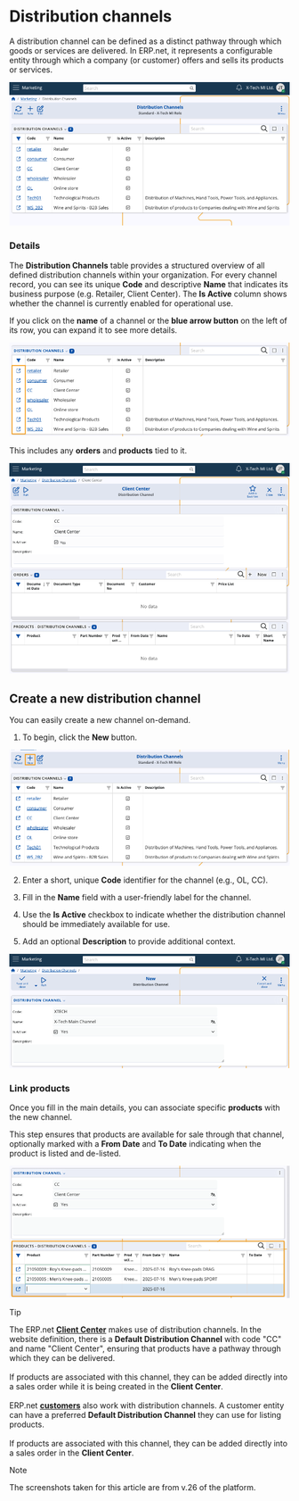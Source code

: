 # Distribution channels

A distribution channel can be defined as a distinct pathway through which goods or services are delivered. In ERP.net, it represents a configurable entity through which a company (or customer) offers and sells its products or services. 

![pictures](pictures/distribution_channels.png)

### Details

The **Distribution Channels** table provides a structured overview of all defined distribution channels within your organization. For every channel record, you can see its unique **Code** and descriptive **Name** that indicates its business purpose (e.g. Retailer, Client Center). The **Is Active** column shows whether the channel is currently enabled for operational use. 

If you click on the **name** of a channel or the **blue arrow button** on the left of its row, you can expand it to see more details.

![pictures](pictures/expand_details.png)

This includes any **orders** and **products** tied to it.

![pictures](pictures/channel_details.png)

## Create a new distribution channel

You can easily create a new channel on-demand. 

1. To begin, click the **New** button.

  ![pictures](pictures/new_channel_add.png)

2. Enter a short, unique **Code** identifier for the channel (e.g., OL, CC). 

3. Fill in the **Name** field with a user-friendly label for the channel.

4. Use the **Is Active** checkbox to indicate whether the distribution channel should be immediately available for use.

5. Add an optional **Description** to provide additional context.

  ![pictures](pictures/new_channel_create.png)

### Link products

Once you fill in the main details, you can associate specific **products** with the new channel. 

This step ensures that products are available for sale through that channel, optionally marked with a **From Date** and **To Date** indicating when the product is listed and de-listed.

![pictures](pictures/channel_products_add.png)

> [!Tip]
>
> The ERP.net **[Client Center](https://docs.erp.net/tech/modules/crm/clientcenter/index.html)** makes use of distribution channels. In the website definition, there is a **Default Distribution Channel** with code "CC" and name "Client Center", ensuring that products have a pathway through which they can be delivered. <br> <br>
> If products are associated with this channel, they can be added directly into a sales order while it is being created in the **Client Center**. <br> <br>
> ERP.net **[customers](https://docs.erp.net/tech/modules/crm/sales/customers/index.html)** also work with distribution channels. A customer entity can have a preferred **Default Distribution Channel** they can use for listing products. <br> <br>
> If products are associated with this channel, they can be added directly into a sales order in the **Client Center**.

> [!Note]
> The screenshots taken for this article are from v.26 of the platform.
